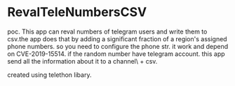 # RevalTeleNumbersCSV
poc.
This app can reval numbers of telegram users and write them to csv.the app does that by adding a significant fraction of a region's assigned phone numbers. so you need to configure the phone str.
it work and depend on CVE-2019-15514.
if the random number have telegram account. this app send all the information about it to a channel\ + csv.


 created using telethon libary.

